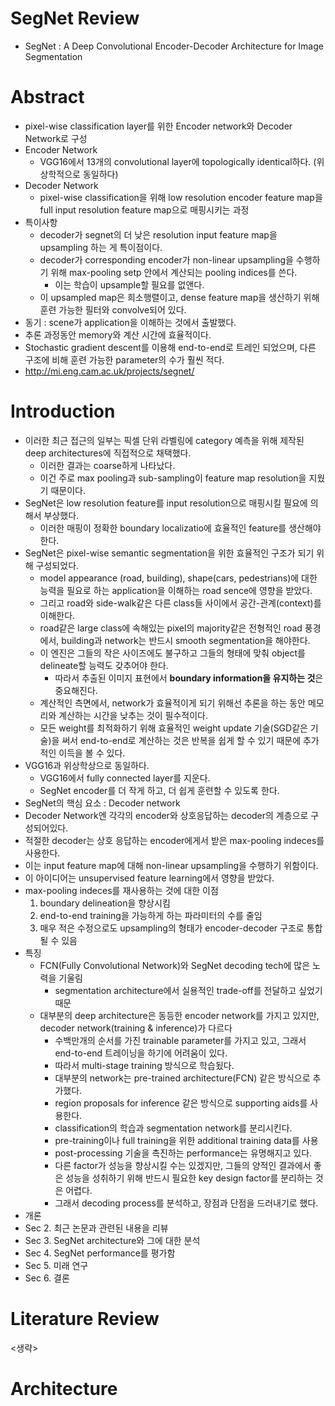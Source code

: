 
# SegNet Review
- SegNet : A Deep Convolutional Encoder-Decoder Architecture for Image Segmentation

# Abstract
- pixel-wise classification layer를 위한 Encoder network와 Decoder Network로 구성
- Encoder Network
  - VGG16에서 13개의 convolutional layer에 topologically identical하다. (위상학적으로 동일하다)
- Decoder Network
  - pixel-wise classification을 위해 low resolution encoder feature map을 full input resolution feature map으로 매핑시키는 과정
- 특이사항
  - decoder가 segnet의 더 낮은 resolution input feature map을 upsampling 하는 게 특이점이다.
  - decoder가 corresponding encoder가 non-linear upsampling을 수행하기 위해 max-pooling setp 안에서 계산되는 pooling indices를 쓴다.
    - 이는 학습이 upsample할 필요를 없앤다.
  - 이 upsampled map은 희소행렬이고, dense feature map을 생산하기 위해 훈련 가능한 필터와 convolve되어 있다. 
 - 동기 : scene가 application을 이해하는 것에서 출발했다.
 - 추론 과정동안 memory와 계산 시간에 효율적이다.
 - Stochastic gradient descent를 이용해 end-to-end로 트레인 되었으며, 다른 구조에 비해 훈련 가능한 parameter의 수가 훨씬 적다.
 - http://mi.eng.cam.ac.uk/projects/segnet/
 
# Introduction
- 이러한 최근 접근의 일부는 픽셀 단위 라벨링에 category 예측을 위해 제작된 deep architectures에 직접적으로 채택했다.
  - 이러한 결과는 coarse하게 나타났다.
  - 이건 주로 max pooling과 sub-sampling이 feature map resolution을 지웠기 때문이다.
- SegNet은 low resolution feature를 input resolution으로 매핑시킬 필요에 의해서 부상했다.
  - 이러한 매핑이 정확한 boundary localizatio에 효율적인 feature를 생산해야한다.
- SegNet은 pixel-wise semantic segmentation을 위한 효율적인 구조가 되기 위해 구성되었다.
  - model appearance (road, building), shape(cars, pedestrians)에 대한 능력을 필요로 하는 application을 이해하는 road sence에 영향을 받았다.  
  - 그리고 road와 side-walk같은 다른 class들 사이에서 공간-관계(context)를 이해한다. 
  - road같은 large class에 속해있는 pixel의 majority같은 전형적인 road 풍경에서, building과 network는 반드시 smooth segmentation을 해야한다.
  - 이 엔진은 그들의 작은 사이즈에도 불구하고 그들의 형태에 맞춰 object를 delineate할 능력도 갖추어야 한다.
    - 따라서 추출된 이미지 표현에서 **boundary information을 유지하는 것**은 중요해진다.
  - 계산적인 측면에서, network가 효율적이게 되기 위해선 추론을 하는 동안 메모리와 계산하는 시간을 낮추는 것이 필수적이다.
  - 모든 weight를 최적화하기 위해 효율적인 weight update 기술(SGD같은 기술)을 써서 end-to-end로 계산하는 것은 반복을 쉽게 할 수 있기 때문에 추가적인 이득을 볼 수 있다. 
- VGG16과 위상학상으로 동일하다.
  - VGG16에서 fully connected layer를 지운다.
  - SegNet encoder를 더 작게 하고, 더 쉽게 훈련할 수 있도록 한다.
 - SegNet의 핵심 요소 : Decoder network
  - Decoder Network엔 각각의 encoder와 상호응답하는 decoder의 계층으로 구성되어있다.
  - 적절한 decoder는 상호 응답하는 encoder에게서 받은 max-pooling indeces를 사용한다.
  - 이는 input feature map에 대해 non-linear upsampling을 수행하기 위함이다.
  - 이 아이디어는 unsupervised feature learning에서 영향을 받았다.
  - max-pooling indeces를 재사용하는 것에 대한 이점
    1. boundary delineation을 향상시킴
    2. end-to-end training을 가능하게 하는 파라미터의 수를 줄임
    3. 매우 적은 수정으로도 upsampling의 형태가 encoder-decoder 구조로 통합될 수 있음 
- 특징
  - FCN(Fully Convolutional Network)와 SegNet decoding tech에 많은 노력을 기울림
    - segmentation architecture에서 실용적인 trade-off를 전달하고 싶었기 때문
  - 대부분의 deep architecture은 동등한 encoder network를 가지고 있지만, decoder network(training & inference)가 다르다
    - 수백만개의 순서를 가진 trainable parameter를 가지고 있고, 그래서 end-to-end 트레이닝을 하기에 어려움이 있다.
    - 따라서 multi-stage training 방식으로 학습됬다.
    - 대부분의 network는 pre-trained architecture(FCN) 같은 방식으로 추가했다.
    - region proposals for inference 같은 방식으로 supporting aids를 사용한다.
    - classification의 학습과 segmentation network를 분리시킨다.
    - pre-training이나 full training을 위한 additional training data를 사용
    - post-processing 기술을 촉진하는 performance는 유명해지고 있다.
    - 다른 factor가 성능을 향상시킬 수는 있겠지만, 그들의 양적인 결과에서 좋은 성능을 성취하기 위해 반드시 필요한 key design factor를 분리하는 것은 어렵다.
    - 그래서 decoding process를 분석하고, 장점과 단점을 드러내기로 했다.
- 개론
- Sec 2. 최근 논문과 관련된 내용을 리뷰
- Sec 3. SegNet architecture와 그에 대한 분석
- Sec 4. SegNet performance를 평가함
- Sec 5. 미래 연구
- Sec 6. 결론

# Literature Review
<생략>

# Architecture

